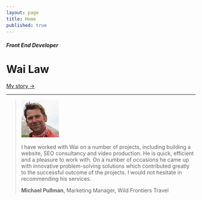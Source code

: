 ```yaml
---
layout: page
title: Home
published: true
---
```


##### Front End Developer
# Wai Law
[My story &rarr;](/about/)

<hr />

> ![Michael Pullman](/images/testimonial-pics/mike-100x100.jpg "Michael Pullman")
>
> I have worked with Wai on a number of projects, including building a website, SEO consultancy and video production. He is quick, efficient and a pleasure to work with. On a number of
> occasions he came up with innovative problem-solving solutions which contributed greatly to the successful outcome of the projects. I would not hesitate in recommending his services.
>
> __Michael Pullman__, Marketing Manager, Wild Frontiers Travel

